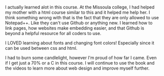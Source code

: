 I actually learned alot in this course. At the Missoula college, I had helped my mother with a html course similar to this and it helped me help her.
I think something wrong with that is the fact that they are only allowed to use Notepad++. Like they can't use Github or anything new. I learned how to link pages, how websites make embedding easier, and that Github is beyond a helpful resource for all coders to use.

I LOVED learning about fonts and changing font colors! Especially since it can be used between css and html.

I had to burn some candlelight, however I'm proud of how far I came. Even if I get just a 70% or a C in this course. I will continue to use the book and the videos to learn more about web design and improve myself further.
